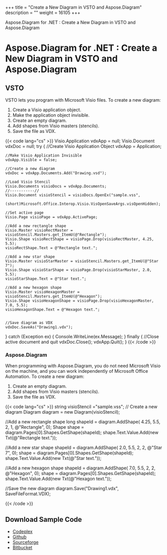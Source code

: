 +++
title = "Create a New Diagram in VSTO and Aspose.Diagram" 
description = "" 
weight = 16105 
+++

Aspose.Diagram for .NET : Create a New Diagram in VSTO and Aspose.Diagram  

# Aspose.Diagram for .NET : Create a New Diagram in VSTO and Aspose.Diagram


## VSTO

VSTO lets you program with Microsoft Visio files. To create a new diagram:

1.  Create a Visio application object.
2.  Make the application object invisible.
3.  Create an empty diagram.
4.  Add shapes from Visio masters (stencils).
5.  Save the file as VDX.

{{< code lang="cs" >}}
Visio.Application vdxApp = null;
Visio.Document vdxDoc = null;
try
{
	//Create Visio Application Object
	vdxApp = Application;

	//Make Visio Application Invisible
	vdxApp.Visible = false;

	//Create a new diagram
	vdxDoc = vdxApp.Documents.Add("Drawing.vsd");

	//Load Visio Stencil
	Visio.Documents visioDocs = vdxApp.Documents;
	//-----------//
	Visio.Document visioStencil = visioDocs.OpenEx("sample.vss",
		(short)Microsoft.Office.Interop.Visio.VisOpenSaveArgs.visOpenHidden);

	//Set active page
	Visio.Page visioPage = vdxApp.ActivePage;

	//Add a new rectangle shape
	Visio.Master visioRectMaster = visioStencil.Masters.get_ItemU(@"Rectangle");
	Visio.Shape visioRectShape = visioPage.Drop(visioRectMaster, 4.25, 5.5);
	visioRectShape.Text = @"Rectangle text.";

	//Add a new star shape
	Visio.Master visioStarMaster = visioStencil.Masters.get_ItemU(@"Star 7");
	Visio.Shape visioStarShape = visioPage.Drop(visioStarMaster, 2.0, 5.5);
	visioStarShape.Text = @"Star text.";

	//Add a new hexagon shape
	Visio.Master visioHexagonMaster = visioStencil.Masters.get_ItemU(@"Hexagon");
	Visio.Shape visioHexagonShape = visioPage.Drop(visioHexagonMaster, 7.0, 5.5);
	visioHexagonShape.Text = @"Hexagon text.";


	//Save diagram as VDX
	vdxDoc.SaveAs("Drawing1.vdx");
}
catch (Exception ex)
{
	Console.WriteLine(ex.Message);
}
finally
{
	//Close active document and quit
	vdxDoc.Close();
	vdxApp.Quit();
}
{{< /code >}}

### Aspose.Diagram

When programming with Aspose.Diagram, you do not need Microsoft Visio on the machine, and you can work independently of Microsoft Office Automation. To create a new diagram:

1.  Create an empty diagram.
2.  Add shapes from Visio masters (stencils).
3.  Save the file as VDX.

{{< code lang="cs" >}}
string visioStencil ="sample.vss";
// Create a new diagram
Diagram diagram = new Diagram(visioStencil);

//Add a new rectangle shape
long shapeId = diagram.AddShape(
	4.25, 5.5, 2, 1, @"Rectangle", 0);
Shape shape = diagram.Pages[0].Shapes.GetShape(shapeId);
shape.Text.Value.Add(new Txt(@"Rectangle text."));

//Add a new star shape
shapeId = diagram.AddShape(
	2.0, 5.5, 2, 2, @"Star 7", 0);
shape = diagram.Pages[0].Shapes.GetShape(shapeId);
shape.Text.Value.Add(new Txt(@"Star text."));

//Add a new hexagon shape
shapeId = diagram.AddShape(
7.0, 5.5, 2, 2, @"Hexagon", 0);
shape = diagram.Pages[0].Shapes.GetShape(shapeId);
shape.Text.Value.Add(new Txt(@"Hexagon text."));

//Save the new diagram
diagram.Save("Drawing1.vdx", SaveFileFormat.VDX);

{{< /code >}}

## Download Sample Code

*   [Codeplex](https://asposevsto.codeplex.com/downloads/get/772932)
*   [Github](https://github.com/asposemarketplace/Aspose_for_VSTO/releases/download/6/Create.a.New.Diagram.Aspose.Diagram.zip)
*   [Sourceforge](https://sourceforge.net/projects/asposevsto/files/Aspose.Diagram%20Vs%20VSTO%20Visio/Create%20a%20New%20Diagram%20(Aspose.Diagram).zip/download)
*   [Bitbucket](https://bitbucket.org/asposemarketplace/aspose-for-vsto/downloads/Create%20a%20New%20Diagram%20(Aspose.Diagram).zip)

